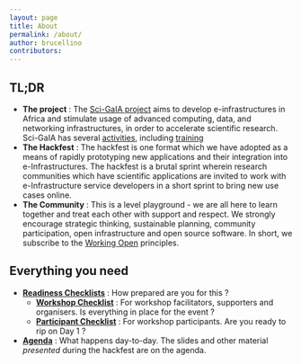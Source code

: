 ```yaml
---
layout: page
title: About
permalink: /about/
author: brucellino
contributors:
---
```


## TL;DR

  * **The project** : The [Sci-GaIA project](http://www.sci-gaia.eu) aims to develop e-infrastructures in Africa and stimulate usage of advanced computing, data, and networking infrastructures, in order to accelerate scientific research. Sci-GaIA has several [activities](http://www.sci-gaia.eu/project-activities/), including [training](http://www.sci-gaia.eu/project-activities/training/)
  * **The Hackfest** : The hackfest is one format which we have adopted as a means of rapidly prototyping new applications and their integration into e-Infrastructures. The hackfest is a brutal sprint wherein research communities which have scientific applications are invited to work with e-Infrastructure service developers in a short sprint to bring new use cases online.
  * **The Community** : This is a level playground - we are all here to learn together and treat each other with support and respect. We strongly encourage strategic thinking, sustainable planning, community participation, open infrastructure and open source software. In short, we subscribe to the [Working Open](http://mozillascience.github.io/working-open-workshop/index.html) principles.

## Everything you need

  * [**Readiness Checklists**]() : How prepared are you for this ?
    * [**Workshop Checklist**]() : For workshop facilitators, supporters and organisers. Is everything in place for the event ?
    * [**Participant Checklist**]() : For workshop participants. Are you ready to rip on Day 1 ?
  * [**Agenda**](http://agenda.ct.infn.it/e/wacren-hackfest) : What happens day-to-day. The slides and other material _presented_ during the hackfest are on the agenda.
